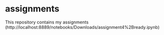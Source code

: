 # assignments
This repository contains my assignments
(http://localhost:8889/notebooks/Downloads/assignment4%2Bready.ipynb)

